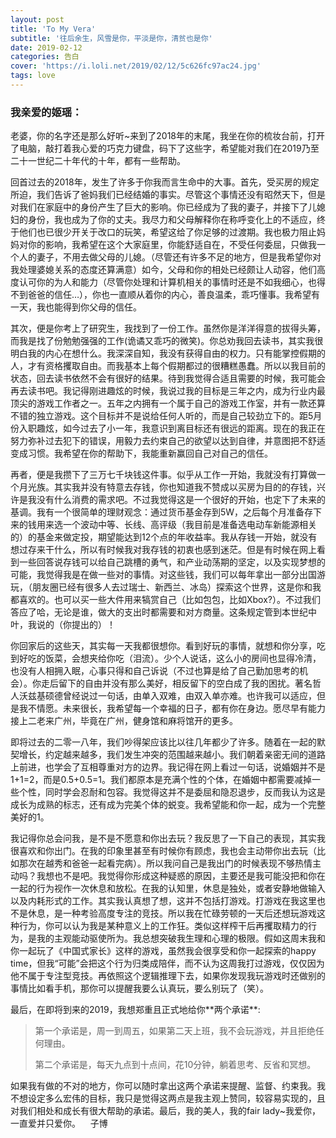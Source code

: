 ```yaml
---
layout: post
title: 'To My Vera'
subtitle: '往后余生，风雪是你，平淡是你，清贫也是你'
date: 2019-02-12
categories: 告白
cover: 'https://i.loli.net/2019/02/12/5c626fc97ac24.jpg'
tags: love
---
```


<h3>我亲爱的姬瑶：</h3>
<p> 老婆，你的名字还是那么好听~来到了2018年的末尾，我坐在你的梳妆台前，打开了电脑，敲打着我心爱的巧克力键盘，码下了这些字，希望能对我们在2019乃至二十一世纪二十年代的十年，都有一些帮助。 </p>
 <p>回首过去的2018年，发生了许多于你我而言生命中的大事。首先，受买房的规定所迫，我们告诉了爸妈我们已经结婚的事实。尽管这个事情还没有昭然天下，但是对我们在家庭中的身份产生了巨大的影响。你已经成为了我的妻子，并接下了儿媳妇的身份，我也成为了你的丈夫。我尽力和父母解释你在称呼变化上的不适应，终于他们也已很少开关于改口的玩笑，希望这给了你足够的过渡期。我也极力阻止妈妈对你的影响，我希望在这个大家庭里，你能舒适自在，不受任何委屈，只做我一个人的妻子，不用去做父母的儿媳。（尽管还有许多不足的地方，但是我希望你对我处理婆媳关系的态度还算满意）如今，父母和你的相处已经颇让人动容，他们高度认可你的为人和能力（尽管你处理和计算机相关的事情时还是不如我细心，也得不到爸爸的信任…），你也一直顺从着你的内心，善良温柔，乖巧懂事。我希望有一天，我也能得到你父母的信任。 </p>
 <p>其次，便是你考上了研究生，我找到了一份工作。虽然你是洋洋得意的拔得头筹，而我是找了份勉勉强强的工作(诡谲又乖巧的微笑)。你总劝我回去读书，其实我很明白我的内心在想什么。我深深自知，我没有获得自由的权力。只有能掌控假期的人，才有资格攫取自由。而我基本上每个假期都过的很糟糕愚蠢。所以以我目前的状态，回去读书依然不会有很好的结果。待到我觉得合适且需要的时候，我可能会再去读书吧。我记得刚进趣炫的时候，我说过我的目标是三年之内，成为行业内最顶尖的游戏工作者之一。五年之内拥有一个属于自己的游戏工作室，并有一款还算不错的独立游戏。这个目标并不是说给任何人听的，而是自己较劲立下的。距5月份入职趣炫，如今过去了小一年，我意识到离目标还有很远的距离。现在的我正在努力弥补过去犯下的错误，用毅力去约束自己的欲望以达到自律，并意图把不舒适变成习惯。我希望在你的帮助下，我能重新赢回自己对自己的信任。 </p>
<p>再者，便是我攒下了三万七千块钱这件事。似乎从工作一开始，我就没有打算做一个月光族。其实我并没有特意去存钱，你也知道我不赞成以买房为目的的存钱，兴许是我没有什么消费的需求吧。不过我觉得这是一个很好的开始，也定下了未来的基调。我有一个很简单的理财观念：通过货币基金存到5W，之后每个月准备存下来的钱用来选一个波动中等、长线、高评级（我目前是准备选电动车新能源相关的）的基金来做定投，期望能达到12个点的年收益率。我从存钱一开始，就没有想过存来干什么，所以有时候我对我存钱的初衷也感到迷茫。但是有时候在网上看到一些回答说存钱可以给自己跳槽的勇气，和产业动荡期的坚定，以及实现梦想的可能，我觉得我是在做一些对的事情。对这些钱，我们可以每年拿出一部分出国游玩，（朋友圈已经有很多人去过瑞士、新西兰、冰岛）探索这个世界，这是你和我都喜欢的。也可以买一些大件用来犒赏自己（比如包包，比如Xbox?）。不过我们答应了哈，无论是谁，做大的支出时都需要和对方商量。这条规定管到本世纪中叶，我说的（你提出的）！ </p>
 <p>你回家后的这些天，其实每一天我都很想你。看到好玩的事情，就想和你分享，吃到好吃的饭菜，会想夹给你吃（泪流）。少个人说话，这么小的房间也显得冷清，也没有人相拥入眠，心事只得和自己诉说（不过也算是给了自己勤加思考的机会）。你走后留下的自由并没有那么美好，相反留下的空白成了我的困扰。著名哲人沃兹基硕德曾经说过一句话，由单入双难，由双入单亦难。也许我可以适应，但是我不情愿。未来很长，我希望每一个幸福的日子，都有你在身边。愿尽早有能力接上二老来广州，毕竟在广州，健身馆和麻将馆开的更多。 </p>
<p>即将过去的二零一八年，我们吵得架应该比以往几年都少了许多。随着在一起的默契增长，约定越来越多，我们发生冲突的范围越来越小。我们朝着亲密无间的道路上前进，也学会了互相尊重对方的边界。我记得在网上看过一句话，说婚姻并不是1+1=2，而是0.5+0.5=1。我们都原本是充满个性的个体，在婚姻中都需要减掉一些个性，同时学会忍耐和包容。我觉得这并不是委屈和隐忍退步，反而我认为这是成长为成熟的标志，还有成为完美个体的蜕变。我希望能和你一起，成为一个完整美好的1。 </p>
 <p>我记得你总会问我，是不是不愿意和你出去玩？我反思了一下自己的表现，其实我很喜欢和你出门。在我的印象里甚至有时候你有顾虑，我也会主动带你出去玩（比如那次在越秀和爸爸一起看完病）。所以我问自己是我出门的时候表现不够热情主动吗？我想也不是吧。我觉得你形成这种疑惑的原因，主要还是我可能没把和你在一起的行为视作一次休息和放松。在我的认知里，休息是独处，或者安静地做输入以及内耗形式的工作。其实我认真想了想，这并不包括打游戏。打游戏在我这里也不是休息，是一种考验高度专注的竞技。所以我在忙碌劳顿的一天后还想玩游戏这种行为，你可以认为我是某种意义上的工作狂。类似这样榨干后再攫取精力的行为，是我的主观能动驱使所为。我总想突破我生理和心理的极限。假如这周末我和你一起玩了《中国式家长》这样的游戏，虽然我会很享受和你一起探索的happy time，但我“可能”会把这个行为归类成陪伴，而不认为这周我打过游戏，仅仅因为他不属于专注型竞技。再依照这个逻辑推理下去，如果你发现我玩游戏时还做别的事情比如看手机，那你可以提醒我要么认真玩，要么别玩了（笑）。 </p>
 最后，在即将到来的2019，我想郑重且正式地给你**两个承诺**:
<blockquote>
<p>第一个承诺是，周一到周五，如果第二天上班，我不会玩游戏，并且拒绝任何理由。</p>
<p>第二个承诺是，每天九点到十点间，花10分钟，躺着思考、反省和冥想。</p> 
</blockquote>

<p> 如果我有做的不对的地方，你可以随时拿出这两个承诺来提醒、监督、约束我。我不想设定多么宏伟的目标，我只是觉得这两点是我主观上赞同，较容易实现的，且对我们相处和成长有很大帮助的承诺。最后，我的美人，我的fair lady~我爱你，一直爱并只爱你。&nbsp; &nbsp; 子博</p>

